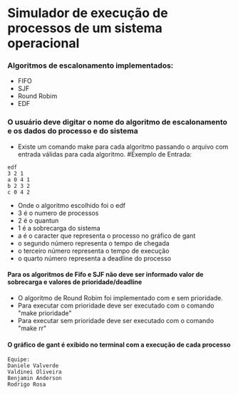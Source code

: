 # Simulador de execução de processos de um sistema operacional

### Algoritmos de escalonamento implementados:
  - FIFO
  - SJF
  - Round Robim
  - EDF

### O usuário deve digitar o nome do algoritmo de escalonamento e os dados do processo e do sistema
  - Existe um comando make para cada algoritmo passando o arquivo com entrada válidas para cada algoritmo.
  #Exemplo de Entrada: 
  ```
  edf
  3 2 1
  a 0 4 1
  b 2 3 2
  c 0 4 2
  ```
  
  - Onde o algoritmo escolhido foi o edf
  - 3 é o numero de processos
  - 2 é o quantun 
  - 1 é a sobrecarga do sistema
  - a é o caracter que representa o processo no gráfico de gant
  - o segundo número representa o tempo de chegada
  - o terceiro número representa o tempo de execução
  - o quarto número representa a deadline do processo
  
  #### Para os algoritmos de Fifo e SJF não deve ser informado valor de sobrecarga e valores de prioridade/deadline
  - O algoritmo de Round Robim foi implementado com e sem prioridade.
  - Para executar com prioridade deve ser executado com o comando "make prioridade"
  - Para executar sem prioridade deve ser executado com o comando "make rr"
 
#### O gráfico de gant é exibido no terminal com a execução de cada processo
  
```  
Equipe:
Daniele Valverde
Valdinei Oliveira
Benjamin Anderson
Rodrigo Rosa
```
